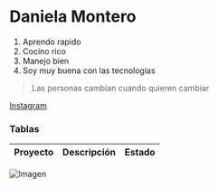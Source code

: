 # Daniela Montero

1. Aprendo rapido
2. Cocino rico
3. Manejo bien
4. Soy muy buena con las tecnologias

> Las personas cambian cuando quieren cambiar

[Instagram](https://www.instagram.com/danimonterom94/)

### Tablas
|Proyecto|Descripción|Estado|
|--------|-----------|------|

![Imagen](https://images.griddo.universitatcarlemany.com/metodologias-de-desarrollo-de-software-ucma-1)
